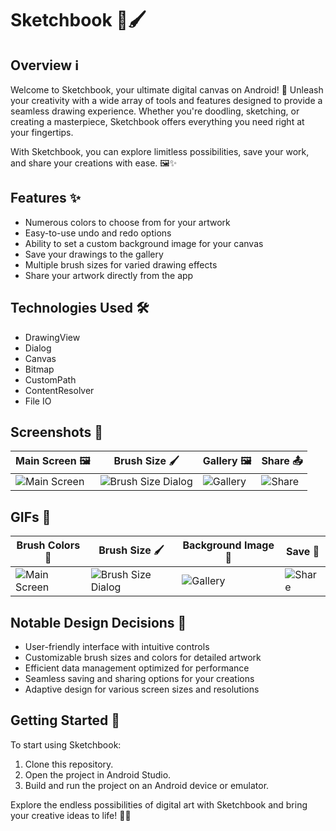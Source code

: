 # Sketchbook 🎨🖌️

## Overview ℹ️

Welcome to Sketchbook, your ultimate digital canvas on Android! 📱 Unleash your creativity with a wide array of tools and features designed to provide a seamless drawing experience. Whether you're doodling, sketching, or creating a masterpiece, Sketchbook offers everything you need right at your fingertips.

With Sketchbook, you can explore limitless possibilities, save your work, and share your creations with ease. 🖼️✨

## Features ✨

- Numerous colors to choose from for your artwork
- Easy-to-use undo and redo options
- Ability to set a custom background image for your canvas
- Save your drawings to the gallery
- Multiple brush sizes for varied drawing effects
- Share your artwork directly from the app

## Technologies Used 🛠️

- DrawingView
- Dialog
- Canvas
- Bitmap
- CustomPath
- ContentResolver
- File IO

## Screenshots 📸
| Main Screen 🖼️ | Brush Size 🖌️ | Gallery 🖼️ | Share 📤 |
|---|---|---|---|
| ![Main Screen](https://github.com/tolipovmurodjon/sketchbook/assets/173606323/46be3598-b267-4682-8e73-14dbab33d0c3) | ![Brush Size Dialog](https://github.com/tolipovmurodjon/sketchbook/assets/173606323/686b927e-7230-4df6-bb78-749e4d4d0aec) | ![Gallery](https://github.com/tolipovmurodjon/sketchbook/assets/173606323/55b287e7-708b-4b59-9a7b-a6bf15b16219) | ![Share](https://github.com/tolipovmurodjon/sketchbook/assets/173606323/8abc95a6-8d46-4d10-bbab-f7ffd1850cfc) |

## GIFs 🎥
| Brush Colors 🎨 | Brush Size 🖌️ | Background Image 🌄 | Save 💾 |
|---|---|---|---|
| ![Main Screen](https://github.com/tolipovmurodjon/sketchbook/assets/173606323/46be3598-b267-4682-8e73-14dbab33d0c3) | ![Brush Size Dialog](https://github.com/tolipovmurodjon/sketchbook/assets/173606323/686b927e-7230-4df6-bb78-749e4d4d0aec) | ![Gallery](https://github.com/tolipovmurodjon/sketchbook/assets/173606323/55b287e7-708b-4b59-9a7b-a6bf15b16219) | ![Share](https://github.com/tolipovmurodjon/sketchbook/assets/173606323/8abc95a6-8d46-4d10-bbab-f7ffd1850cfc) |

## Notable Design Decisions 🎨

- User-friendly interface with intuitive controls
- Customizable brush sizes and colors for detailed artwork
- Efficient data management optimized for performance
- Seamless saving and sharing options for your creations
- Adaptive design for various screen sizes and resolutions

## Getting Started 🚀

To start using Sketchbook:
1. Clone this repository.
2. Open the project in Android Studio.
3. Build and run the project on an Android device or emulator.

Explore the endless possibilities of digital art with Sketchbook and bring your creative ideas to life! 🎨✨



